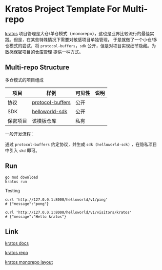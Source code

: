 # Kratos Project Template For Multi-repo

[kratos](https://go-kratos.dev/) 项目管理是大仓/单仓模式（monorepo），这也是业界比较流行的最佳实践。但是，在某些特殊情况下需要对敏感项目单独管理，
于是就做了一个小仓/多仓模式的尝试，将 `protocol-buffers`，`sdk` 公开，但是对项目实现细节隐藏。为敏感保密项目的仓库管理
提供一种方式。

## Multi-repo Structure

多仓模式的项目组成

| 项目 | 样例 | 可见性 | 说明 |
| ---- | ---- | ---- | ---- |
| 协议 | [protocol-buffers](https://github.com/kratos-multi-repo/protocol-buffers) | 公开 |      |
| SDK | [helloworld-sdk](https://github.com/kratos-multi-repo/helloworld-sdk) | 公开 | |
| 保密项目 | 该模板仓库 | 私有 | |

一般开发流程：

通过 `protocol-buffers` 约定协议，并生成 `sdk (helloworld-sdk)` ，在隐私项目中引入 `skd` 即可。

## Run

```shell
go mod download
kratos run

```

Testing

```shell
curl 'http://127.0.0.1:8000/helloworld/v1/ping'
# {"message":"pong"}

curl 'http://127.0.0.1:8000/helloworld/v1/visitors/kratos'
# {"message":"Hello kratos"}

```

## Link

[kratos docs](https://go-kratos.dev/)

[kratos repo](https://github.com/go-kratos/kratos)

[kratos monorepo layout](https://github.com/go-kratos/kratos-layout)
